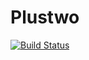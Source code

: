 # Plustwo

[![Build Status](https://travis-ci.org/plustwo/plustwo.svg?branch=development)](https://travis-ci.org/plustwo/plustwo)

